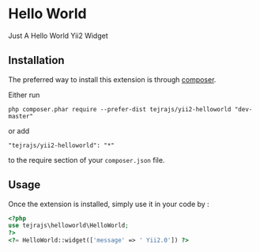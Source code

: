 Hello World
===========
Just A Hello World Yii2 Widget  

Installation
------------

The preferred way to install this extension is through [composer](http://getcomposer.org/download/).

Either run

```
php composer.phar require --prefer-dist tejrajs/yii2-helloworld "dev-master"
```

or add

```
"tejrajs/yii2-helloworld": "*"
```

to the require section of your `composer.json` file.


Usage
-----

Once the extension is installed, simply use it in your code by  :

```php 
<?php
use tejrajs\helloworld\HelloWorld;
?>
<?= HelloWorld::widget(['message' => ' Yii2.0']) ?>
```